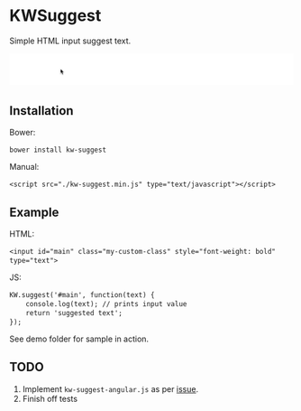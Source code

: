 # KWSuggest

Simple HTML input suggest text.

![](https://github.com/KurtWagner/KWAutoComplete/blob/master/demo/demo.gif "KWSuggest")

## Installation

Bower:

    bower install kw-suggest
    
Manual:

    <script src="./kw-suggest.min.js" type="text/javascript"></script>

## Example

HTML:

    <input id="main" class="my-custom-class" style="font-weight: bold" type="text">

JS:

    KW.suggest('#main', function(text) {
        console.log(text); // prints input value
        return 'suggested text';         
    });
    
See demo folder for sample in action.

## TODO

1. Implement `kw-suggest-angular.js` as per [issue](https://github.com/KurtWagner/KWAutoComplete/issues/1).
2. Finish off tests
